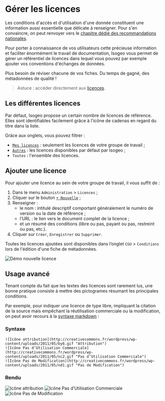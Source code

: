 # Gérer les licences

Les conditions d'accès et d'utilisation d'une donnée constituent une information aussi essentielle que délicate à renseigner. Pour s'en convaincre, on peut renvoyer vers le [chapitre dédié des recommandations nationales](http://georezo.net/wiki/main/donnees/inspire/aide_a_la_saisie_des_metadonnees_inspire#contraintes_en_matiere_d_acces_et_d_utilisation).

Pour porter à connaissance de vos utilisateurs cette précieuse information et faciliter énormément le travail de documentation, Isogeo vous permet de gérer un référentiel de licences dans lequel vous pouvez par exemple ajouter vos conventions d'échanges de données.

Plus besoin de réviser chacune de vos fiches. Du temps de gagné, des métadonnées de qualité !

> Astuce : accéder directement aux [licences](https://app.isogeo.com/admin/licenses).

## Les différentes licences

Par défaut, Isogeo propose un certain nombre de licences de référence. Elles sont identifiables facilement grâce à l'icône de cadenas en regard du titre dans la liste.

Grâce aux onglets, vous pouvez filtrer :
* [`Mes licences`](https://app.isogeo.com/admin/licenses/owned) : seulement les licences de votre groupe de travail ;
* [`Autres`](https://app.isogeo.com/admin/licenses/shared) : les licences disponibles par défaut par Isogeo ;
* `Toutes` : l'ensemble des licences.

## Ajouter une licence

Pour ajouter une licence au sein de votre groupe de travail, il vous suffit de :

1.	Dans le menu `Administration` > `Licences` ;
2.	Cliquer sur le bouton [`+ Nouvelle`](https://app.isogeo.com/admin/licenses/new) ;
3.	Renseigner :
    * le nom : intitulé descriptif comportant généralement le numéro de version ou la date de référence ;
    * l’URL : le lien vers le document complet de la licence ;
    * et un résumé des conditions (libre ou pas, payant ou pas, restreint ou pas, etc.).
4.	Cliquer sur `Créer`, `Enregistrer` ou `Supprimer`.

Toutes les licences ajoutées sont disponibles dans l’onglet `CGU` > `Conditions` lors de l'édition d'une fiche de métadonnées.

![Démo nouvelle licence](/images/adm_licenses_add.gif "Ajouter une nouvelle licence")

## Usage avancé

Tenant compte du fait que les textes des licences sont rarement lus, une bonne pratique consiste à mettre des pictogrames résumant les principales conditions.

Par exemple, pour indiquer une licence de type libre, impliquant la citation de la source mais empêchant la réutilisation commerciale ou la modification, on peut avoir recours à la [syntaxe markdown](/fr/features/documentation/syntax_markdown.html) :

### Syntaxe

```no-highlight
![Icône attribution](http://creativecommons.fr/wordpress/wp-content/uploads/2011/05/by6.gif "Attribution")
![Icône Pas d’Utilisation Commerciale](http://creativecommons.fr/wordpress/wp-content/uploads/2011/05/nc2.gif "Pas d’Utilisation Commerciale")
![Icône Pas de Modification](http://creativecommons.fr/wordpress/wp-content/uploads/2011/05/nd1.gif "Pas de Modification")
```

### Rendu

![Icône attribution](http://mirrors.creativecommons.org/presskit/icons/by.png "Attribution")
![Icône Pas d’Utilisation Commerciale](http://mirrors.creativecommons.org/presskit/icons/nc-eu.png "Pas d’Utilisation Commerciale")
![Icône Pas de Modification](http://mirrors.creativecommons.org/presskit/icons/nd.png "Pas de Modification")
